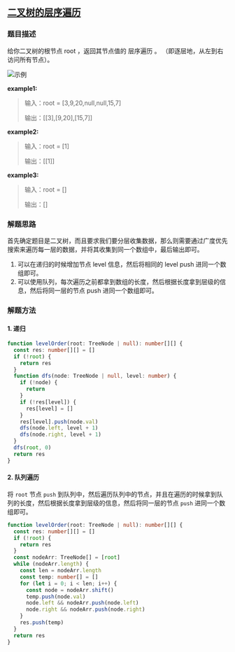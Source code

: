 ## [二叉树的层序遍历](https://leetcode.cn/problems/binary-tree-level-order-traversal/description) <Badge type="info" text="medium" /> <Badge type="tip" text="BFS" />

### 题目描述

给你二叉树的根节点 root ，返回其节点值的 层序遍历 。 （即逐层地，从左到右访问所有节点）。

![示例](/二叉树层序遍历.png)

**example1:**

> 输入：root = [3,9,20,null,null,15,7]
>
> 输出：[[3],[9,20],[15,7]]

**example2:**

> 输入：root = [1]
>
> 输出：[[1]]

**example3:**

> 输入：root = []
>
> 输出：[]

### 解题思路

首先确定题目是二叉树，而且要求我们要分层收集数据，那么则需要通过广度优先搜索来遍历每一层的数据，并将其收集到同一个数组中，最后输出即可。

1. 可以在递归的时候增加节点 level 信息，然后将相同的 level push 进同一个数组即可。
2. 可以使用队列，每次遍历之前都拿到数组的长度，然后根据长度拿到层级的信息，然后将同一层的节点 push 进同一个数组即可。

### 解题方法

#### 1. 递归

```typescript
function levelOrder(root: TreeNode | null): number[][] {
  const res: number[][] = []
  if (!root) {
    return res
  }
  function dfs(node: TreeNode | null, level: number) {
    if (!node) {
      return
    }
    if (!res[level]) {
      res[level] = []
    }
    res[level].push(node.val)
    dfs(node.left, level + 1)
    dfs(node.right, level + 1)
  }
  dfs(root, 0)
  return res
}
```

#### 2. 队列遍历

将 `root` 节点 `push` 到队列中，然后遍历队列中的节点，并且在遍历的时候拿到队列的长度，然后根据长度拿到层级的信息，然后将同一层的节点 `push` 进同一个数组即可。

```typescript
function levelOrder(root: TreeNode | null): number[][] {
  const res: number[][] = []
  if (!root) {
    return res
  }
  const nodeArr: TreeNode[] = [root]
  while (nodeArr.length) {
    const len = nodeArr.length
    const temp: number[] = []
    for (let i = 0; i < len; i++) {
      const node = nodeArr.shift()
      temp.push(node.val)
      node.left && nodeArr.push(node.left)
      node.right && nodeArr.push(node.right)
    }
    res.push(temp)
  }
  return res
}
```
